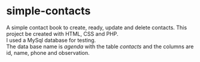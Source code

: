 # simple-contacts
A simple contact book to create, ready, update and delete contacts. This project be created with HTML, CSS and PHP.
<br>
I used a MySql database for testing.
<br>
The data base name is *agenda* with the table *contacts* and the columns are id, name, phone and observation.
